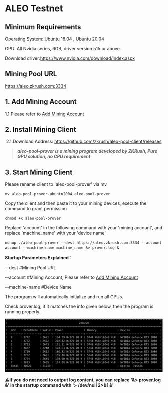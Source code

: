 # ALEO Testnet

## Minimum Requirements

Operating System: Ubuntu 18.04 , Ubuntu 20.04

GPU: All Nvidia series, 6GB, driver version 515 or above.

Download driver:https://www.nvidia.com/download/index.aspx



## Mining Pool URL

https://aleo.zkrush.com:3334



## 1. Add Mining Account

1.1.Please refer to  [Add Mining Account](/en/_document/miner_account?id=add-mining-account)



## 2. Install Mining Client

 2.1.Download Address: https://github.com/zkrush/aleo-pool-client/releases

> ***aleo-pool-prover is a mining program developed by ZKRush, Pure GPU solution, no CPU requirement***



## 3. Start Mining Client

Please rename client to 'aleo-pool-prover' via mv

```shell
mv aleo-pool-prover-ubuntu2004 aleo-pool-prover
```

Copy the client and then paste it to your mining devices, execute the command to grant permission

```shell
chmod +x aleo-pool-prover
```

Replace 'account' in the following command with your 'mining account', and replace 'machine_name' with your 'device name'

```shell
nohup ./aleo-pool-prover --dest https://aleo.zkrush.com:3334 --account account --machine-name machine_name &> prover.log &
```

**Startup Parameters Explained：**

--dest #Mining Pool URL

--account #Mining Account, Please refer to  [Add Mining Account](/en/_document/miner_account?id=add-mining-account)

--machine-name #Device Name

The program will automatically initialize and run all GPUs.

Check prover.log, if it matches the info given below, then the program is running properly.

![prover_log](../_media/prover_log.png)

**⚠️If you do not need to output log content, you can replace '&> prover.log &' in the startup command with '> /dev/null 2>&1 &'**







